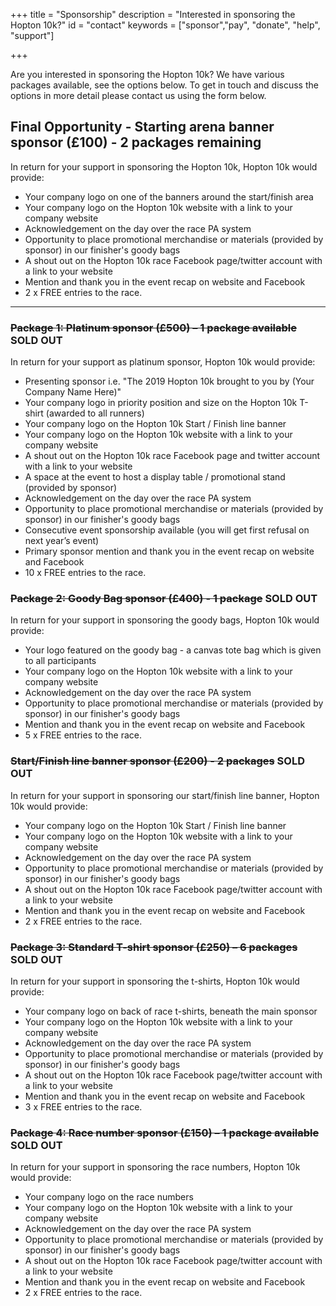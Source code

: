 +++
title = "Sponsorship"
description = "Interested in sponsoring the Hopton 10k?"
id = "contact"
keywords = ["sponsor","pay", "donate", "help", "support"]

+++

Are you interested in sponsoring the Hopton 10k? We have various packages available, see the options below. To get in touch and discuss the options in more detail please contact us using the form below.

## Final Opportunity - Starting arena banner sponsor (£100) - 2 packages remaining

In return for your support in sponsoring the Hopton 10k, Hopton 10k would provide:

* Your company logo on one of the banners around the start/finish area 
* Your company logo on the Hopton 10k website with a link to your company website
* Acknowledgement on the day over the race PA system
* Opportunity to place promotional merchandise or materials (provided by sponsor) in our finisher's goody bags
* A shout out on the Hopton 10k race Facebook page/twitter account with a link to your website
* Mention and thank you in the event recap on website and Facebook
* 2 x FREE entries to the race.

---

### ~~Package 1: Platinum sponsor (£500) – 1 package available~~  SOLD OUT

In return for your support as platinum sponsor, Hopton 10k would provide:

* Presenting sponsor i.e. "The 2019 Hopton 10k brought to you by (Your Company Name Here)"
* Your company logo in priority position and size on the Hopton 10k T-shirt (awarded to all
runners)
* Your company logo on the Hopton 10k Start / Finish line banner
* Your company logo on the Hopton 10k website with a link to your company website
* A shout out on the Hopton 10k race Facebook page and twitter account with a link to your website
* A space at the event to host a display table / promotional stand (provided by sponsor)
* Acknowledgement on the day over the race PA system
* Opportunity to place promotional merchandise or materials (provided by sponsor) in our finisher's goody bags
* Consecutive event sponsorship available (you will get first refusal on next year’s event)
* Primary sponsor mention and thank you in the event recap on website and Facebook
* 10 x FREE entries to the race.

### ~~Package 2: Goody Bag sponsor (£400) - 1 package~~ SOLD OUT

In return for your support in sponsoring the goody bags, Hopton 10k would provide:

* Your logo featured on the goody bag - a canvas tote bag which is given to all participants
* Your company logo on the Hopton 10k website with a link to your company website
* Acknowledgement on the day over the race PA system
* Opportunity to place promotional merchandise or materials (provided by sponsor) in our finisher's goody bags
* Mention and thank you in the event recap on website and Facebook
* 5 x FREE entries to the race.

### ~~Start/Finish line banner sponsor (£200) - 2 packages~~ SOLD OUT

In return for your support in sponsoring our start/finish line banner, Hopton 10k would provide:

* Your company logo on the Hopton 10k Start / Finish line banner
* Your company logo on the Hopton 10k website with a link to your company website
* Acknowledgement on the day over the race PA system
* Opportunity to place promotional merchandise or materials (provided by sponsor) in our finisher's goody bags
* A shout out on the Hopton 10k race Facebook page/twitter account with a link to your website
* Mention and thank you in the event recap on website and Facebook
* 2 x FREE entries to the race.

### ~~Package 3: Standard T-shirt sponsor (£250) – 6 packages~~  SOLD OUT

In return for your support in sponsoring the t-shirts, Hopton 10k would provide:

* Your company logo on back of race t-shirts, beneath the main sponsor
* Your company logo on the Hopton 10k website with a link to your company website
* Acknowledgement on the day over the race PA system
* Opportunity to place promotional merchandise or materials (provided by sponsor) in our finisher's goody bags
* A shout out on the Hopton 10k race Facebook page/twitter account with a link to your website
* Mention and thank you in the event recap on website and Facebook
* 3 x FREE entries to the race.

### ~~Package 4: Race number sponsor (£150) – 1 package available~~  SOLD OUT

In return for your support in sponsoring the race numbers, Hopton 10k would provide:

* Your company logo on the race numbers
* Your company logo on the Hopton 10k website with a link to your company website
* Acknowledgement on the day over the race PA system
* Opportunity to place promotional merchandise or materials (provided by sponsor) in our finisher's goody bags
* A shout out on the Hopton 10k race Facebook page/twitter account with a link to your website
* Mention and thank you in the event recap on website and Facebook
* 2 x FREE entries to the race.